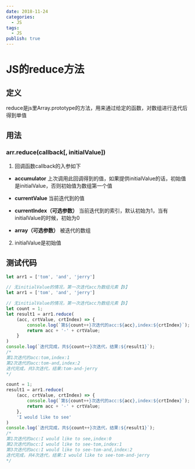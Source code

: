 ```yaml
---
date: 2018-11-24
categories:
  - JS
tags:
  - JS
publish: true
---
```


# JS的reduce方法

## 定义

reduce是js里Array.prototype的方法，用来通过给定的函数，对数组进行迭代后得到单值

## 用法

### arr.reduce(callback[, initialValue])

1. 回调函数callback的入参如下

- **accumulator**
上次调用此回调得到的值，如果提供initialValue的话，初始值是initialValue，否则初始值为数组第一个值

- **currentValue**
当前迭代到的值
- **currentIndex（可选参数）**
当前迭代到的索引，默认初始为1，当有initialValue的时候，初始为0
- **array（可选参数）**
被迭代的数组

2. initialValue是初始值

## 测试代码

```javascript
let arr1 = ['tom', 'and', 'jerry']

// 无initialValue的情况，第一次迭代acc为数组元素【0】
let arr1 = ['tom', 'and', 'jerry']

// 无initialValue的情况，第一次迭代acc为数组元素【0】
let count = 1;
let result1 = arr1.reduce(
    (acc, crtValue, crtIndex) => {
        console.log(`第${count++}次迭代的acc:${acc},index:${crtIndex}`);
        return acc + '-' + crtValue;
    }
)
console.log(`迭代完成，共${count++}次迭代，结果:${result1}`);
/*
第1次迭代的acc:tom,index:1
第2次迭代的acc:tom-and,index:2
迭代完成，共3次迭代，结果:tom-and-jerry
*/

count = 1;
result1 = arr1.reduce(
    (acc, crtValue, crtIndex) => {
        console.log(`第${count++}次迭代的acc:${acc},index:${crtIndex}`);
        return acc + '-' + crtValue;
    },
    'I would like to see'
)
console.log(`迭代完成，共${count++}次迭代，结果:${result1}`);
/*
第1次迭代的acc:I would like to see,index:0
第2次迭代的acc:I would like to see-tom,index:1
第3次迭代的acc:I would like to see-tom-and,index:2
迭代完成，共4次迭代，结果:I would like to see-tom-and-jerry
*/
```
